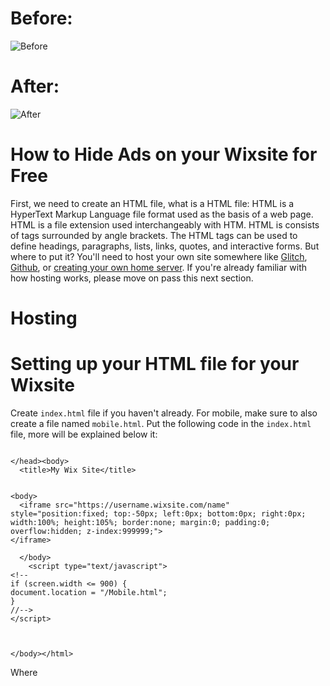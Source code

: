 # Before:
![Before](https://raw.githubusercontent.com/CorbsEditor/Hiding-Ads-on-Wix-for-Free/master/Preview/Before.png)
# After:
![After](https://raw.githubusercontent.com/CorbsEditor/Hiding-Ads-on-Wix-for-Free/master/Preview/After.png)

# How to Hide Ads on your Wixsite for Free
First, we need to create an HTML file, what is a HTML file:
HTML is a HyperText Markup Language file format used as the basis of a web page. HTML is a file extension used interchangeably with HTM. HTML is consists of tags surrounded by angle brackets. The HTML tags can be used to define headings, paragraphs, lists, links, quotes, and interactive forms.
But where to put it? You'll need to host your own site somewhere like [Glitch](https://glitch.com/), [Github](https://github.com/), or [creating your own home server](https://www.cloudwards.net/how-to-host-your-own-website/).
If you're already familiar with how hosting works, please move on pass this next section.
# Hosting 

# Setting up your HTML file for your Wixsite
Create `index.html` file if you haven't already. For mobile, make sure to also create a file named `mobile.html`.
Put the following code in the `index.html` file, more will be explained below it: 

```

</head><body>
  <title>My Wix Site</title>


<body>
  <iframe src="https://username.wixsite.com/name" style="position:fixed; top:-50px; left:0px; bottom:0px; right:0px; width:100%; height:105%; border:none; margin:0; padding:0; overflow:hidden; z-index:999999;">
</iframe>  
   
  </body>
    <script type="text/javascript">
<!--
if (screen.width <= 900) {
document.location = "/Mobile.html";
}
//-->
</script>
  


</body></html>
```

Where <title> is, please put the name of your site. <title> is what displays the name in the tab of a web browser.
where <iframe> is, we're going to edit the link that is in the iFrame. Change the username to your Wix username and change the name to what your site is called on Wix. Everything in the iFrame should remain as it is, the coding next to style is what helps remove the ads. 
Please do the same for `mobile.html`:
  
```
<html>
  <title>My Wix Site</title>
  <meta name="viewport" content="width=device-width, initial-scale=1">

  <body>
  
     <iframe src="https://username.wixsite.com/name" style="    position: fixed;    left: 0px;    top: -51px;    width: 100%;    height: 108%;}">
</iframe>  
    
  </body>
</html>
```

After that, you should be done. But how will people get to the site that doesn't show the ad, we need to setup a domain.
# Setting up your own Domain
Setting up a free domain: `.cf .tk .ml .ga .gq`
If you're planning on getting a free domain, you get only get .cf .tk .ml .ga and a .gq domain, .com domains are not free.
To get a free domain, [Freenom](https://www.freenom.com/) offers this.
Setting up a paid domain: `.com .net .org .edu .studio .blog .entertainment` etc...
To get a paid domain, I recommend something like [Namecheap](https://www.namecheap.com/), [GoDaddy](https://www.godaddy.com/), or maybe [Freenom](https://www.freenom.com/).
# Getting Free SSL for your Domain
To get free SSL for your domain, [CloudFlare](https://www.cloudflare.com/partners/getting-started/) is the best choice.
Go [here](https://www.cloudflare.com/partners/getting-started/) to learn how to set it up!


This might be unfinished ._.
